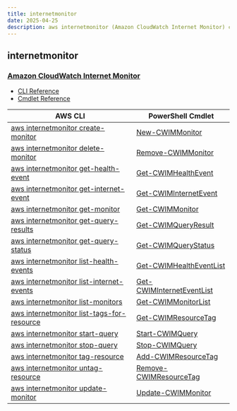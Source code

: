 ```yaml
---
title: internetmonitor
date: 2025-04-25
description: aws internetmonitor (Amazon CloudWatch Internet Monitor) command/cmdlet list.
---
```


## internetmonitor

### [Amazon CloudWatch Internet Monitor](https://aws.amazon.com/cloudwatch/)

* [CLI Reference](https://awscli.amazonaws.com/v2/documentation/api/latest/reference/internetmonitor/index.html)
* [Cmdlet Reference](https://docs.aws.amazon.com/powershell/latest/reference/items/InternetMonitor_cmdlets.html)

|AWS CLI|PowerShell Cmdlet|
|----|----|
|[aws internetmonitor create-monitor](https://awscli.amazonaws.com/v2/documentation/api/latest/reference/internetmonitor/create-monitor.html)|[New-CWIMMonitor](https://docs.aws.amazon.com/powershell/latest/reference/items/New-CWIMMonitor.html)|
|[aws internetmonitor delete-monitor](https://awscli.amazonaws.com/v2/documentation/api/latest/reference/internetmonitor/delete-monitor.html)|[Remove-CWIMMonitor](https://docs.aws.amazon.com/powershell/latest/reference/items/Remove-CWIMMonitor.html)|
|[aws internetmonitor get-health-event](https://awscli.amazonaws.com/v2/documentation/api/latest/reference/internetmonitor/get-health-event.html)|[Get-CWIMHealthEvent](https://docs.aws.amazon.com/powershell/latest/reference/items/Get-CWIMHealthEvent.html)|
|[aws internetmonitor get-internet-event](https://awscli.amazonaws.com/v2/documentation/api/latest/reference/internetmonitor/get-internet-event.html)|[Get-CWIMInternetEvent](https://docs.aws.amazon.com/powershell/latest/reference/items/Get-CWIMInternetEvent.html)|
|[aws internetmonitor get-monitor](https://awscli.amazonaws.com/v2/documentation/api/latest/reference/internetmonitor/get-monitor.html)|[Get-CWIMMonitor](https://docs.aws.amazon.com/powershell/latest/reference/items/Get-CWIMMonitor.html)|
|[aws internetmonitor get-query-results](https://awscli.amazonaws.com/v2/documentation/api/latest/reference/internetmonitor/get-query-results.html)|[Get-CWIMQueryResult](https://docs.aws.amazon.com/powershell/latest/reference/items/Get-CWIMQueryResult.html)|
|[aws internetmonitor get-query-status](https://awscli.amazonaws.com/v2/documentation/api/latest/reference/internetmonitor/get-query-status.html)|[Get-CWIMQueryStatus](https://docs.aws.amazon.com/powershell/latest/reference/items/Get-CWIMQueryStatus.html)|
|[aws internetmonitor list-health-events](https://awscli.amazonaws.com/v2/documentation/api/latest/reference/internetmonitor/list-health-events.html)|[Get-CWIMHealthEventList](https://docs.aws.amazon.com/powershell/latest/reference/items/Get-CWIMHealthEventList.html)|
|[aws internetmonitor list-internet-events](https://awscli.amazonaws.com/v2/documentation/api/latest/reference/internetmonitor/list-internet-events.html)|[Get-CWIMInternetEventList](https://docs.aws.amazon.com/powershell/latest/reference/items/Get-CWIMInternetEventList.html)|
|[aws internetmonitor list-monitors](https://awscli.amazonaws.com/v2/documentation/api/latest/reference/internetmonitor/list-monitors.html)|[Get-CWIMMonitorList](https://docs.aws.amazon.com/powershell/latest/reference/items/Get-CWIMMonitorList.html)|
|[aws internetmonitor list-tags-for-resource](https://awscli.amazonaws.com/v2/documentation/api/latest/reference/internetmonitor/list-tags-for-resource.html)|[Get-CWIMResourceTag](https://docs.aws.amazon.com/powershell/latest/reference/items/Get-CWIMResourceTag.html)|
|[aws internetmonitor start-query](https://awscli.amazonaws.com/v2/documentation/api/latest/reference/internetmonitor/start-query.html)|[Start-CWIMQuery](https://docs.aws.amazon.com/powershell/latest/reference/items/Start-CWIMQuery.html)|
|[aws internetmonitor stop-query](https://awscli.amazonaws.com/v2/documentation/api/latest/reference/internetmonitor/stop-query.html)|[Stop-CWIMQuery](https://docs.aws.amazon.com/powershell/latest/reference/items/Stop-CWIMQuery.html)|
|[aws internetmonitor tag-resource](https://awscli.amazonaws.com/v2/documentation/api/latest/reference/internetmonitor/tag-resource.html)|[Add-CWIMResourceTag](https://docs.aws.amazon.com/powershell/latest/reference/items/Add-CWIMResourceTag.html)|
|[aws internetmonitor untag-resource](https://awscli.amazonaws.com/v2/documentation/api/latest/reference/internetmonitor/untag-resource.html)|[Remove-CWIMResourceTag](https://docs.aws.amazon.com/powershell/latest/reference/items/Remove-CWIMResourceTag.html)|
|[aws internetmonitor update-monitor](https://awscli.amazonaws.com/v2/documentation/api/latest/reference/internetmonitor/update-monitor.html)|[Update-CWIMMonitor](https://docs.aws.amazon.com/powershell/latest/reference/items/Update-CWIMMonitor.html)|

